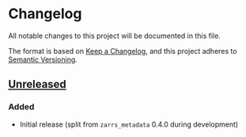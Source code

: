 # Changelog

All notable changes to this project will be documented in this file.

The format is based on [Keep a Changelog](https://keepachangelog.com/en/1.0.0/),
and this project adheres to [Semantic Versioning](https://semver.org/spec/v2.0.0.html).

## [Unreleased]

### Added
- Initial release (split from `zarrs_metadata` 0.4.0 during development)

[unreleased]: https://github.com/LDeakin/zarrs/compare/zarrs_metadata-v0.1.0...HEAD
[0.1.0]: https://github.com/LDeakin/zarrs/releases/tag/zarrs_metadata-v0.1.0
